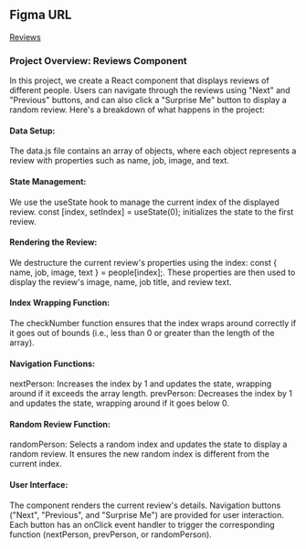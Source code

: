 ## Figma URL

[Reviews](https://www.figma.com/file/e8L2QiR4GVTa5cGuRpXtk3/Reviews?node-id=0%3A1&t=gcCYcePiKxnkJ9kH-1)

### Project Overview: Reviews Component

In this project, we create a React component that displays reviews of different people. Users can navigate through the reviews using "Next" and "Previous" buttons, and can also click a "Surprise Me" button to display a random review. Here's a breakdown of what happens in the project:

#### Data Setup:

The data.js file contains an array of objects, where each object represents a review with properties such as name, job, image, and text.

#### State Management:

We use the useState hook to manage the current index of the displayed review.
const [index, setIndex] = useState(0); initializes the state to the first review.

#### Rendering the Review:

We destructure the current review's properties using the index: const { name, job, image, text } = people[index];.
These properties are then used to display the review's image, name, job title, and review text.

#### Index Wrapping Function:

The checkNumber function ensures that the index wraps around correctly if it goes out of bounds (i.e., less than 0 or greater than the length of the array).

#### Navigation Functions:

nextPerson: Increases the index by 1 and updates the state, wrapping around if it exceeds the array length.
prevPerson: Decreases the index by 1 and updates the state, wrapping around if it goes below 0.

#### Random Review Function:

randomPerson: Selects a random index and updates the state to display a random review. It ensures the new random index is different from the current index.

#### User Interface:

The component renders the current review's details.
Navigation buttons ("Next", "Previous", and "Surprise Me") are provided for user interaction.
Each button has an onClick event handler to trigger the corresponding function (nextPerson, prevPerson, or randomPerson).
